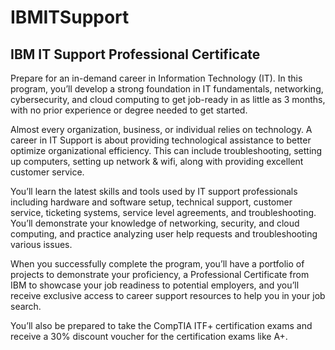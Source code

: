 # IBMITSupport
## IBM IT Support Professional Certificate

Prepare for an in-demand career in Information Technology (IT). In this program, you’ll develop a strong foundation in IT fundamentals, networking, cybersecurity, and cloud computing to get job-ready in as little as 3 months, with no prior experience or degree needed to get started.

Almost every organization, business, or individual relies on technology.  A career in IT Support is about providing technological assistance to better optimize organizational efficiency. This can include troubleshooting, setting up computers, setting up network & wifi, along with providing excellent customer service.

You’ll learn the latest skills and tools used by IT support professionals including hardware and software setup, technical support, customer service, ticketing systems, service level agreements, and troubleshooting. You’ll demonstrate your knowledge of networking, security, and cloud computing, and practice analyzing user help requests and troubleshooting various issues.

When you successfully complete the program, you’ll have a portfolio of projects to demonstrate your proficiency, a Professional Certificate from IBM to showcase your job readiness to potential employers, and you’ll receive exclusive access to career support resources to help you in your job search. 

You’ll also be prepared to take the CompTIA ITF+ certification exams and receive a 30% discount voucher for the certification exams like A+.
